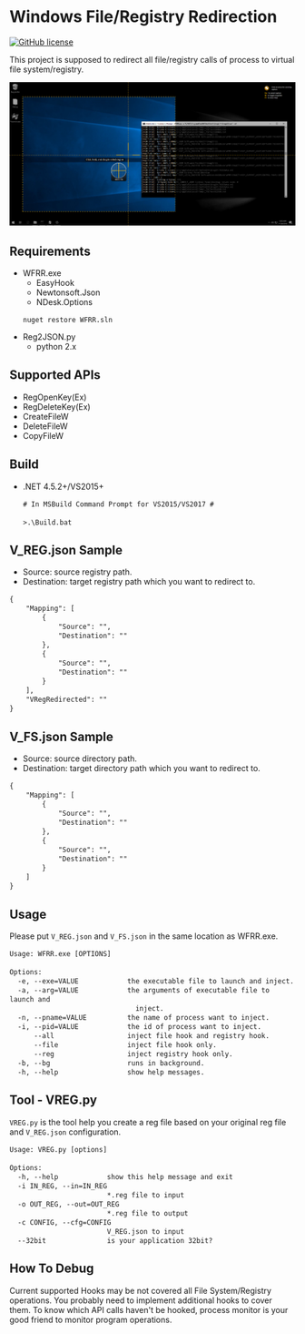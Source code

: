 # Windows File/Registry Redirection
[![GitHub license](https://img.shields.io/github/license/peitaosu/Win-FS-Reg-Redirect.svg)](https://github.com/peitaosu/Win-FS-Reg-Redirect/blob/master/LICENSE)

This project is supposed to redirect all file/registry calls of process to virtual file system/registry.

![Snagit Works with WFRR](Sample/snagit/snagit.png)

## Requirements
- WFRR.exe
   * EasyHook 
   * Newtonsoft.Json
   * NDesk.Options
   ```
   nuget restore WFRR.sln
   ```
- Reg2JSON.py
   * python 2.x

## Supported APIs
* RegOpenKey(Ex)
* RegDeleteKey(Ex)
* CreateFileW
* DeleteFileW
* CopyFileW

## Build
* .NET 4.5.2+/VS2015+
    ```
    # In MSBuild Command Prompt for VS2015/VS2017 #
    
    >.\Build.bat
    ```

## V_REG.json Sample
* Source: source registry path.
* Destination: target registry path which you want to redirect to.
```
{
    "Mapping": [
        {
            "Source": "",
            "Destination": ""
        },
        {
            "Source": "",
            "Destination": ""
        }
    ],
    "VRegRedirected": ""
}
```

## V_FS.json Sample
* Source: source directory path.
* Destination: target directory path which you want to redirect to.
```
{
    "Mapping": [
        {
            "Source": "",
            "Destination": ""
        },
        {
            "Source": "",
            "Destination": ""
        }
    ]
}
```


## Usage

Please put `V_REG.json` and `V_FS.json` in the same location as WFRR.exe.

```
Usage: WFRR.exe [OPTIONS]

Options:
  -e, --exe=VALUE            the executable file to launch and inject.
  -a, --arg=VALUE            the arguments of executable file to launch and
                               inject.
  -n, --pname=VALUE          the name of process want to inject.
  -i, --pid=VALUE            the id of process want to inject.
      --all                  inject file hook and registry hook.
      --file                 inject file hook only.
      --reg                  inject registry hook only.
  -b, --bg                   runs in background.
  -h, --help                 show help messages.
```


## Tool - VREG.py

`VREG.py` is the tool help you create a reg file based on your original reg file and `V_REG.json` configuration.

```
Usage: VREG.py [options]

Options:
  -h, --help            show this help message and exit
  -i IN_REG, --in=IN_REG
                        *.reg file to input
  -o OUT_REG, --out=OUT_REG
                        *.reg file to output
  -c CONFIG, --cfg=CONFIG
                        V_REG.json to input
  --32bit               is your application 32bit?
```

## How To Debug

Current supported Hooks may be not covered all File System/Registry operations. You probably need to implement additional hooks to cover them.
To know which API calls haven't be hooked, process monitor is your good friend to monitor program operations.